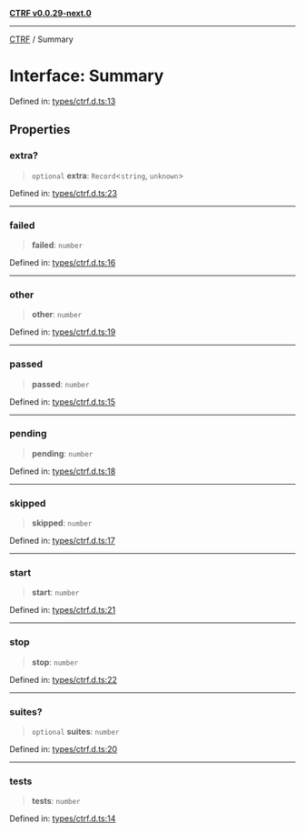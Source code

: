 [**CTRF v0.0.29-next.0**](../README.md)

***

[CTRF](../README.md) / Summary

# Interface: Summary

Defined in: [types/ctrf.d.ts:13](https://github.com/ctrf-io/slack-ctrf/blob/main/src/types/ctrf.d.ts#L13)

## Properties

### extra?

> `optional` **extra**: `Record`\<`string`, `unknown`\>

Defined in: [types/ctrf.d.ts:23](https://github.com/ctrf-io/slack-ctrf/blob/main/src/types/ctrf.d.ts#L23)

***

### failed

> **failed**: `number`

Defined in: [types/ctrf.d.ts:16](https://github.com/ctrf-io/slack-ctrf/blob/main/src/types/ctrf.d.ts#L16)

***

### other

> **other**: `number`

Defined in: [types/ctrf.d.ts:19](https://github.com/ctrf-io/slack-ctrf/blob/main/src/types/ctrf.d.ts#L19)

***

### passed

> **passed**: `number`

Defined in: [types/ctrf.d.ts:15](https://github.com/ctrf-io/slack-ctrf/blob/main/src/types/ctrf.d.ts#L15)

***

### pending

> **pending**: `number`

Defined in: [types/ctrf.d.ts:18](https://github.com/ctrf-io/slack-ctrf/blob/main/src/types/ctrf.d.ts#L18)

***

### skipped

> **skipped**: `number`

Defined in: [types/ctrf.d.ts:17](https://github.com/ctrf-io/slack-ctrf/blob/main/src/types/ctrf.d.ts#L17)

***

### start

> **start**: `number`

Defined in: [types/ctrf.d.ts:21](https://github.com/ctrf-io/slack-ctrf/blob/main/src/types/ctrf.d.ts#L21)

***

### stop

> **stop**: `number`

Defined in: [types/ctrf.d.ts:22](https://github.com/ctrf-io/slack-ctrf/blob/main/src/types/ctrf.d.ts#L22)

***

### suites?

> `optional` **suites**: `number`

Defined in: [types/ctrf.d.ts:20](https://github.com/ctrf-io/slack-ctrf/blob/main/src/types/ctrf.d.ts#L20)

***

### tests

> **tests**: `number`

Defined in: [types/ctrf.d.ts:14](https://github.com/ctrf-io/slack-ctrf/blob/main/src/types/ctrf.d.ts#L14)
